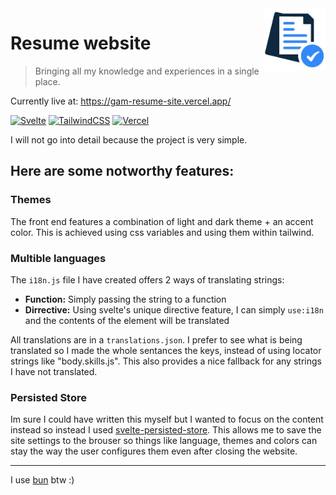 <img align="right" height="100" src="./public/logo.jpg">

# Resume website
>
> Bringing all my knowledge and experiences in a single place.

Currently live at: https://gam-resume-site.vercel.app/

[![Svelte](https://img.shields.io/badge/svelte-%23f1413d.svg?style=for-the-badge&logo=svelte&logoColor=white)](https://svelte.dev) [![TailwindCSS](https://img.shields.io/badge/tailwindcss-%2338B2AC.svg?style=for-the-badge&logo=tailwind-css&logoColor=white)](https://tailwindcss.com/) [![Vercel](https://img.shields.io/badge/vercel-%23000000.svg?style=for-the-badge&logo=vercel&logoColor=white)](https://vercel.com/)

I will not go into detail because the project is very simple.

Here are some notworthy features:
---

### Themes
The front end features a combination of light and dark theme + an accent color.
This is achieved using css variables and using them within tailwind.

### Multible languages
The `i18n.js` file I have created offers 2 ways of translating strings:
- **Function:** Simply passing the string to a function
- **Dirrective:** Using svelte's unique directive feature, I can simply `use:i18n` and the contents of the element will be translated

All translations are in a `translations.json`. I prefer to see what is being translated so I made the whole sentances the keys, instead of using locator strings like "body.skills.js".
This also provides a nice fallback for any strings I have not translated.

### Persisted Store
Im sure I could have written this myself but I wanted to focus on the content instead so instead I used [svelte-persisted-store](https://github.com/joshnuss/svelte-persisted-store).
This allows me to save the site settings to the brouser so things like language, themes and colors can stay the way the user configures them even after closing the website.

---

I use [bun](https://bun.sh/) btw :)
